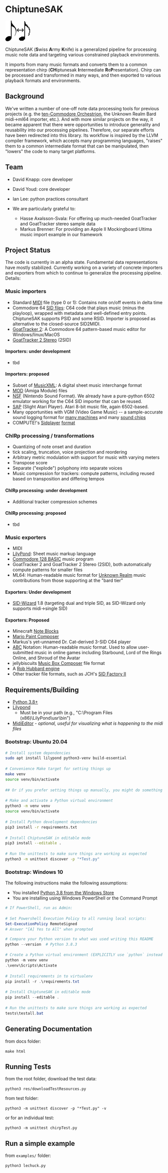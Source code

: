 # ChiptuneSAK

![logo](https://github.com/c64cryptoboy/ChiptuneSAK/blob/master/res/logoSmall.png)

ChiptuneSAK (**S**wiss **A**rmy **K**nife) is a generalized pipeline for processing music note data and targeting various constrained playback environments.

It imports from many music formats and converts them to a common representation chirp (**CH**iptunesak **I**ntermediate **R**e**P**resentation).  Chirp can be processed and transformed in many ways, and then exported to various playback formats and environments.

## Background
We've written a number of one-off note data processing tools for previous projects (e.g. the  [ten-Commodore Orchestrion](https://hackaday.com/2019/09/07/how-many-commodores-does-it-take-to-crack-a-nut/), the Unknown Realm Bard midi->ml64 importer, etc.).  And with more similar projects on the way, it became apparent that there were opportunities to introduce generality and reusability into our processing pipelines.  Therefore, our separate efforts have been redirected into this library.  Its workflow is inspired by the LLVM compiler framework, which accepts many programming languages, "raises" them to a common intermediate format that can be manipulated, then "lowers" the code to many target platforms.

## Team

* David Knapp: core developer
* David Youd: core developer
* Ian Lee: python practices consultant

* We are particularly grateful to:
    * Hasse Axəlsson-Svala: For offering up much-needed GoatTracker and GoatTracker stereo sample data
    * Markus Brenner: For providing an Apple II Mockingboard Ultima music import example in our framework


## Project Status

The code is currently in an alpha state.  Fundamental data representations have mostly stabilized.  Currently working on a variety of concrete importers and exporters from which to continue to generalize the processing pipeline.  Details:

### Music importers

* Standard [MIDI](https://www.midi.org/specifications) file (type 0 or 1):  Contains note on/off events in delta time
* Commodore 64 [SID files](https://www.hvsc.c64.org/download/C64Music/DOCUMENTS/SID_file_format.txt): C64 code that plays music (minus the playloop), wrapped with metadata and well-defined entry points.  ChiptuneSAK supports PSID and some RSID.  Importer is proposed as alternative to the closed-source SID2MIDI.
* [GoatTracker 2](https://sourceforge.net/p/goattracker2/code/HEAD/tree/): A Commodore 64 pattern-based music editor for Windows/linux/MacOS
* [GoatTracker 2 Stereo](https://sourceforge.net/projects/goattracker2/files/GoatTracker%202%20Stereo/) (2SID)

#### Importers: under development

* tbd

#### Importers: proposed

* Subset of [MusicXML](https://www.musicxml.com/for-developers/): A digital sheet music interchange format
* [MOD](http://web.archive.org/web/20120806024858/http://16-bits.org/mod/) (Amiga Module) files
* [NSF](https://wiki.nesdev.com/w/index.php/NSF) (Nintendo Sound Format).  We already have a pure-python 6502 emulator working for the C64 SID importer that can be reused.
* [SAP](http://asap.sourceforge.net/sap-format.html) (Slight Atari Player).  Atari 8-bit music file, again 6502-based.
* Many opportunities with VGM (Video Game Music)  -- a sample-accurate sound logging format for [many machines](https://vgmrips.net/packs/systems) and many [sound chips](https://vgmrips.net/packs/chips)
* COMPUTE!'s [Sidplayer](https://archive.org/details/Computes_Music_System_for_the_Commodore_128_and_64/mode/2up) [format](https://ist.uwaterloo.ca/~schepers/formats/SIDPLAY.TXT)

### ChIRp processing / transformations

* Quantizing of note onset and duration
* tick scaling, truncation, voice projection and reordering
* Arbitrary metric modulation with support for music with varying meters
* Transpose score
* Separate ("explode") polyphony into separate voices
* Music compression for trackers: compute patterns, including reused based on transposition and differing tempos

#### ChIRp processing: under development

* Additional tracker compression schemes

#### ChIRp processing: proposed

* tbd

### Music exporters

* MIDI
* [LilyPond](http://lilypond.org/doc/v2.19/Documentation/notation.pdf): Sheet music markup language
* [Commodore 128 BASIC](https://www.c64-wiki.com/wiki/BASIC#Overview_of_BASIC_Version_7.0_Commands) music program
* GoatTracker 2 and GoatTracker 2 Stereo (2SID), both automatically compute patterns for smaller files
* ML64: Human-readable music format for [Unknown Realm](https://www.kickstarter.com/projects/stirringdragongames/unknown-realm-an-8bit-rpg-for-pc-and-commodore-64) music contributions from those supporting at the "bard tier"

#### Exporters: Under development

* [SID-Wizard](https://sourceforge.net/p/sid-wizard/code/HEAD/tree/) 1.8 (targeting dual and triple SID, as SID-Wizard only supports midi->single SID)

#### Exporters: Proposed

* Minecraft [Note Blocks](https://minecraft.gamepedia.com/Note_Block)
* [Mario Paint Composer](https://mariopaintcomposer.proboards.com/)
* Markus's yet-unnamed Dr. Cat-derived 3-SID C64 player
* [ABC](http://abcnotation.com/wiki/abc:standard:v2.1) Notation: Human-readable music format.  Used to allow user-submitted music in online games including Starbound, Lord of the Rings Online, and Shroud of the Avatar
* jellybiscuits [Music Box Composer](http://www.jellybiscuits.com/?page_id=951) file format
* A [Rob Hubbard engine](https://www.1xn.org/text/C64/rob_hubbards_music.txt)
* Other tracker file formats, such as JCH's [SID Factory II](http://olivi.chordian.net/category/sid-factory-ii/)

## Requirements/Building

* [Python 3.8+](https://www.python.org/downloads/)
* [Lilypond](https://lilypond.org/download.html)
    * Must be in your path (e.g., "C:\Program Files (x86)\LilyPond\usr\bin")
* [MidiEditor](https://www.midieditor.org/) - *optional, useful for visualizing what is happening to the midi files*

### Bootstrap: Ubuntu 20.04

```bash
# Install system dependencies
sudo apt install lilypond python3-venv build-essential

# Convenience Make target for setting things up
make venv
source venv/bin/activate

## Or if you prefer setting things up manually, you might do something like:

# Make and activate a Python virtual environment
python3 -m venv venv
source venv/bin/activate

# Install Python development dependencies
pip3 install -r requirements.txt

# Install ChiptuneSAK in editable mode
pip3 install --editable .

# Run the unittests to make sure things are working as expected
python3 -m unittest discover -p "*Test.py"
```

### Bootstrap: Windows 10

The following instructions make the following assumptions:

* You installed [Python 3.8 from the Windows Store](https://www.microsoft.com/en-us/p/python-38/9mssztt1n39l)
* You are installing using Windows PowerShell or the Command Prompt

```ps1
# If PowerShell, run as Admin:

# Set Powershell Execution Policy to all running local scripts:
Set-ExecutionPolicy RemoteSigned
# Answer "[A] Yes to All" when prompted
```

```ps1
# Compare your Python version to what was used writing this README
python --version  # Python 3.8.3

# Create a Python virtual environment (EXPLICITLY use `python` instead of `python3`)
python -m venv venv
.\venv\Scripts\Activate

# Install requirements in to virtualenv
pip install -r .\requirements.txt

# Install ChiptuneSAK in editable mode
pip install --editable .

# Run the unittests to make sure things are working as expected
tests\testall.bat
```

## Generating Documentation

from docs folder:

`make html`

## Running Tests

from the root folder, download the test data:

`python3 res/downloadTestResources.py`

from test folder:

`python3 -m unittest discover -p "*Test.py" -v`

or for an individual test:

`python3 -m unittest chirpTest.py`

## Run a simple example

from `examples/` folder:

`python3 lechuck.py`
